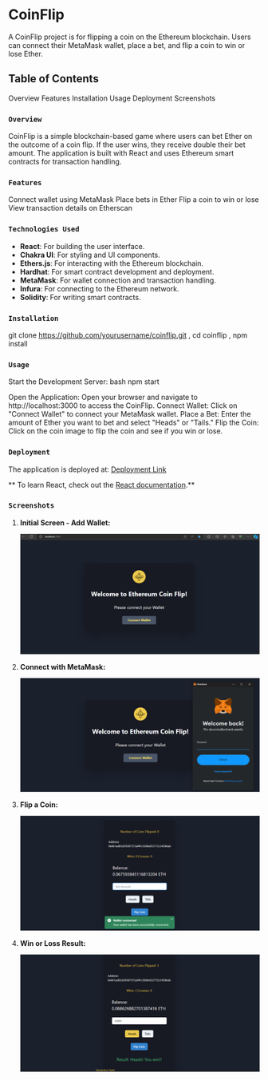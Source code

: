 # CoinFlip 

A CoinFlip project is for flipping a coin on the Ethereum blockchain. Users can connect their MetaMask wallet, place a bet, and flip a coin to win or lose Ether.

## Table of Contents
Overview
Features
Installation
Usage
Deployment
Screenshots


### `Overview`

CoinFlip is a simple blockchain-based game where users can bet Ether on the outcome of a coin flip. If the user wins, they receive double their bet amount. The application is built with React and uses Ethereum smart contracts for transaction handling.

### `Features`

Connect wallet using MetaMask
Place bets in Ether
Flip a coin to win or lose
View transaction details on Etherscan

### `Technologies Used`

- **React**: For building the user interface.
- **Chakra UI**: For styling and UI components.
- **Ethers.js**: For interacting with the Ethereum blockchain.
- **Hardhat**: For smart contract development and deployment.
- **MetaMask**: For wallet connection and transaction handling.
- **Infura**: For connecting to the Ethereum network.
- **Solidity**: For writing smart contracts.

### `Installation`

git clone https://github.com/yourusername/coinflip.git ,
cd coinflip ,
npm install

### `Usage`

Start the Development Server:
bash
npm start

Open the Application:
Open your browser and navigate to http://localhost:3000 to access the CoinFlip.
Connect Wallet:
Click on "Connect Wallet" to connect your MetaMask wallet.
Place a Bet:
Enter the amount of Ether you want to bet and select "Heads" or "Tails."
Flip the Coin:
Click on the coin image to flip the coin and see if you win or lose.

### `Deployment`

The application is deployed at: [Deployment Link ](https://coinflip-chi-cyan.vercel.app/)

** To learn React, check out the [React documentation](https://reactjs.org/).**

### `Screenshots`

1. **Initial Screen - Add Wallet:**

   ![Initial Screen - Add Wallet](public/screenshots/addwallet.png)

2. **Connect with MetaMask:**

   ![Connect with MetaMask](public/screenshots/connectwithmetamask.png)

3. **Flip a Coin:**

   ![Flip a Coin](public/screenshots/flipcoin.png)

4. **Win or Loss Result:**

   ![Win or Loss Result](public/screenshots/winorloss.png)
